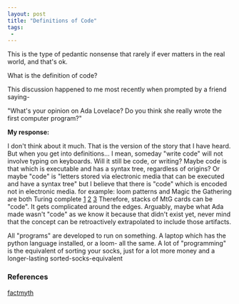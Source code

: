 ```yaml
---
layout: post
title: "Definitions of Code"
tags:
 -
---
```


This is the type of pedantic nonsense that rarely if ever matters in the real world, and that's ok.

What is the definition of code?

This discussion happened to me most recently when prompted by a friend saying-


"What's your opinion on Ada Lovelace?  Do you think she really wrote the first computer program?"

**My response:**

I don't think about it much. That is the version of the story that I have heard. But when you get into definitions... I mean, someday "write code" will not involve typing on keyboards. Will it still be code, or writing? Maybe code is that which is executable and has a syntax tree, regardless of origins? Or maybe "code" is "letters stored via electronic media that can be executed and have a syntax tree" but I believe that there is "code" which is encoded not in electronic media. for example: loom patterns and Magic the Gathering are both Turing complete [1](http://www.toothycat.net/~hologram/Turing/HowItWorks.html) [2](https://www.quora.com/Why-is-Magic-The-Gathering-Turing-complete) [3](http://www.metafilter.com/119840/Magic-the-Gathering-is-Turing-complete) Therefore, stacks of MtG cards can be "code". It gets complicated around the edges. Arguably, maybe what Ada made wasn't "code" as we know it because that didn't exist yet, never mind that the concept can be retroactively extrapolated to include those artifacts. 

All "programs" are developed to run on something. A laptop which has the python language installed, or a loom- all the same. A lot of "programming" is the equivalent of sorting your socks, just for a lot more money and a longer-lasting sorted-socks-equivalent


### References

[factmyth](http://factmyth.com/factoids/ada-lovelace-wrote-the-first-computer-program/)
